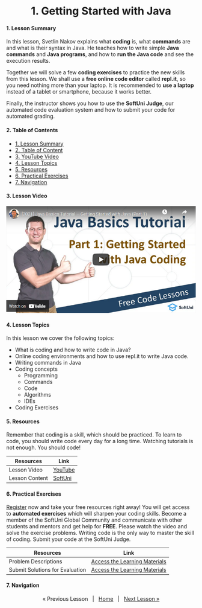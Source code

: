 <h1 align="center">1. Getting Started with Java</h1>

#### 1. Lesson Summary
In this lesson, Svetlin Nakov explains what **coding** is, what **commands** are and what is their syntax in Java. He teaches how to write simple **Java commands** and **Java programs**, and how to **run the Java code** and see the execution results.

Together we will solve a few **coding exercises** to practice the new skills from this lesson. We shall use a **free online code editor** called **repl.it**, so you need nothing more than your laptop. It is recommended to **use a laptop** instead of a tablet or smartphone, because it works better.

Finally, the instructor shows you how to use the **SoftUni Judge**, our automated code evaluation system and how to submit your code for automated grading.

#### 2. Table of Contents
* [1. Lesson Summary](#1-Lesson-Summary)
* [2. Table of Content](#2-Table-of-Content)
* [3. YouTube Video](#3-YouTube-Video)
* [4. Lesson Topics](#4-Lesson-Topics)
* [5. Resources](#5-Resources)
* [6. Practical Exercises](#6-Practical-Exercises)
* [7. Navigation](#7-Navigation)

#### 3. Lesson Video
<p align="center">
<a href="https://youtu.be/sXM31yfsj04">
    <img src="assets/embedded-videos/1.png" alt="YouTube Thumbnail">
 </a>
</p>

#### 4. Lesson Topics
In this lesson we cover the following topics:
* What is coding and how to write code in Java?
* Online coding environments and how to use repl.it to write Java code.
* Writing commands in Java
* Coding concepts
  * Programming
  * Commands
  * Code
  * Algorithms
  * IDEs
* Coding Exercises

#### 5. Resources
<p>Remember that coding is a skill, which should be practiced. To learn to code, you should write code every day for a long time. Watching tutorials is not enough. You should code! </p>

| Resources | Link |
| ----- | ----- |
| Lesson Video| [YouTube](https://youtu.be/sXM31yfsj04) |
| Lesson Content | [SoftUni](https://softuni.org/code-lessons/java-basics-tutorial-part-1-getting-started-with-java/) |

#### 6. Practical Exercises
<a href="https://softuni.org/checkout/join-community">Register</a> now and take your free resources right away! You will get access to **automated exercises** which will sharpen your coding skills. Become a member of the SoftUni Global Community and communicate with other students and mentors and get help for **FREE**.
Please watch the video and solve the exercise problems. Writing code is the only way to master the skill of coding. Submit your code at the SoftUni Judge.

| Resources | Link |
| ----- | ----- |
| Problem Descriptions | [Access the Learning Materials](https://softuni.org/code-lessons/java-basics-tutorial-part-1-getting-started-with-java/) |
| Submit Solutions for Evaluation | [Access the Learning Materials](https://softuni.org/code-lessons/java-basics-tutorial-part-1-getting-started-with-java/) |

#### 7. Navigation

<p align="center">
    « Previous Lesson &nbsp; | &nbsp; <a href="https://github.com/SoftUni/Free-Java-Certification-Course">Home</a> &nbsp; | &nbsp; <a href="https://github.com/SoftUni/Free-Java-Certification-Course/tree/main/lessons/02-InteliJ-IDEA.md">Next Lesson »</a>
</p>
